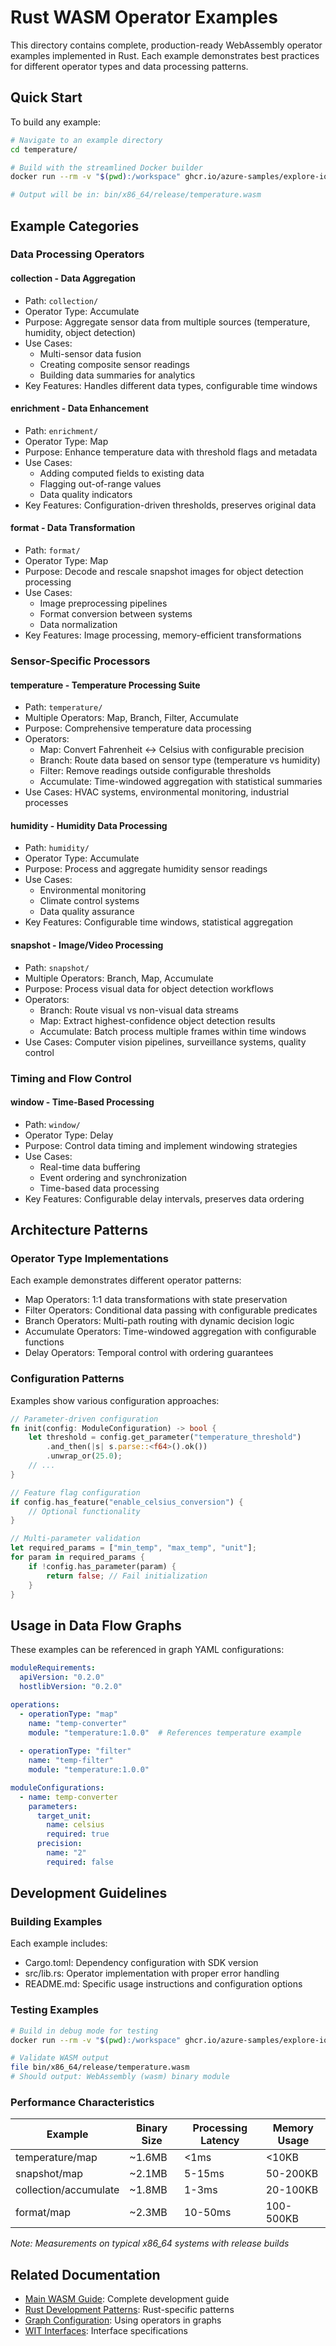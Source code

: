 # Rust WASM Operator Examples

This directory contains complete, production-ready WebAssembly operator examples implemented in Rust. Each example demonstrates best practices for different operator types and data processing patterns.

## Quick Start

To build any example:

```bash
# Navigate to an example directory
cd temperature/

# Build with the streamlined Docker builder
docker run --rm -v "$(pwd):/workspace" ghcr.io/azure-samples/explore-iot-operations/rust-wasm-builder --app-name temperature

# Output will be in: bin/x86_64/release/temperature.wasm
```

## Example Categories

### Data Processing Operators

#### collection - Data Aggregation
- Path: `collection/`
- Operator Type: Accumulate
- Purpose: Aggregate sensor data from multiple sources (temperature, humidity, object detection)
- Use Cases: 
  - Multi-sensor data fusion
  - Creating composite sensor readings
  - Building data summaries for analytics
- Key Features: Handles different data types, configurable time windows

#### enrichment - Data Enhancement  
- Path: `enrichment/`
- Operator Type: Map
- Purpose: Enhance temperature data with threshold flags and metadata
- Use Cases:
  - Adding computed fields to existing data
  - Flagging out-of-range values
  - Data quality indicators
- Key Features: Configuration-driven thresholds, preserves original data

#### format - Data Transformation
- Path: `format/`
- Operator Type: Map  
- Purpose: Decode and rescale snapshot images for object detection processing
- Use Cases:
  - Image preprocessing pipelines
  - Format conversion between systems
  - Data normalization
- Key Features: Image processing, memory-efficient transformations

### Sensor-Specific Processors

#### temperature - Temperature Processing Suite
- Path: `temperature/`
- Multiple Operators: Map, Branch, Filter, Accumulate
- Purpose: Comprehensive temperature data processing
- Operators:
  - Map: Convert Fahrenheit ↔ Celsius with configurable precision
  - Branch: Route data based on sensor type (temperature vs humidity)  
  - Filter: Remove readings outside configurable thresholds
  - Accumulate: Time-windowed aggregation with statistical summaries
- Use Cases: HVAC systems, environmental monitoring, industrial processes

#### humidity - Humidity Data Processing
- Path: `humidity/`
- Operator Type: Accumulate
- Purpose: Process and aggregate humidity sensor readings
- Use Cases:
  - Environmental monitoring
  - Climate control systems
  - Data quality assurance
- Key Features: Configurable time windows, statistical aggregation

#### snapshot - Image/Video Processing
- Path: `snapshot/`
- Multiple Operators: Branch, Map, Accumulate
- Purpose: Process visual data for object detection workflows
- Operators:
  - Branch: Route visual vs non-visual data streams
  - Map: Extract highest-confidence object detection results
  - Accumulate: Batch process multiple frames within time windows
- Use Cases: Computer vision pipelines, surveillance systems, quality control

### Timing and Flow Control

#### window - Time-Based Processing
- Path: `window/`
- Operator Type: Delay
- Purpose: Control data timing and implement windowing strategies
- Use Cases:
  - Real-time data buffering
  - Event ordering and synchronization
  - Time-based data processing
- Key Features: Configurable delay intervals, preserves data ordering

## Architecture Patterns

### Operator Type Implementations

Each example demonstrates different operator patterns:

- Map Operators: 1:1 data transformations with state preservation
- Filter Operators: Conditional data passing with configurable predicates  
- Branch Operators: Multi-path routing with dynamic decision logic
- Accumulate Operators: Time-windowed aggregation with configurable functions
- Delay Operators: Temporal control with ordering guarantees

### Configuration Patterns

Examples show various configuration approaches:

```rust
// Parameter-driven configuration
fn init(config: ModuleConfiguration) -> bool {
    let threshold = config.get_parameter("temperature_threshold")
        .and_then(|s| s.parse::<f64>().ok())
        .unwrap_or(25.0);
    // ...
}

// Feature flag configuration  
if config.has_feature("enable_celsius_conversion") {
    // Optional functionality
}

// Multi-parameter validation
let required_params = ["min_temp", "max_temp", "unit"];
for param in required_params {
    if !config.has_parameter(param) {
        return false; // Fail initialization
    }
}
```

## Usage in Data Flow Graphs

These examples can be referenced in graph YAML configurations:

```yaml
moduleRequirements:
  apiVersion: "0.2.0"
  hostlibVersion: "0.2.0"

operations:
  - operationType: "map"
    name: "temp-converter"
    module: "temperature:1.0.0"  # References temperature example
    
  - operationType: "filter" 
    name: "temp-filter"
    module: "temperature:1.0.0"

moduleConfigurations:
  - name: temp-converter
    parameters:
      target_unit:
        name: celsius
        required: true
      precision:
        name: "2"
        required: false
```

## Development Guidelines

### Building Examples

Each example includes:
- Cargo.toml: Dependency configuration with SDK version
- src/lib.rs: Operator implementation with proper error handling  
- README.md: Specific usage instructions and configuration options

### Testing Examples

```bash
# Build in debug mode for testing
docker run --rm -v "$(pwd):/workspace" ghcr.io/azure-samples/explore-iot-operations/rust-wasm-builder --app-name temperature --build-mode debug

# Validate WASM output
file bin/x86_64/release/temperature.wasm
# Should output: WebAssembly (wasm) binary module
```

### Performance Characteristics

| Example | Binary Size | Processing Latency | Memory Usage |
|---------|-------------|-------------------|--------------|
| temperature/map | ~1.6MB | <1ms | <10KB |  
| snapshot/map | ~2.1MB | 5-15ms | 50-200KB |
| collection/accumulate | ~1.8MB | 1-3ms | 20-100KB |
| format/map | ~2.3MB | 10-50ms | 100-500KB |

*Note: Measurements on typical x86_64 systems with release builds*

## Related Documentation

- [Main WASM Guide](../README.md): Complete development guide
- [Rust Development Patterns](../README.md#operator-development-patterns): Rust-specific patterns
- [Graph Configuration](../../README.md#graph-definition): Using operators in graphs
- [WIT Interfaces](../../README.md#data-model-and-wit-interfaces): Interface specifications
